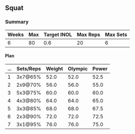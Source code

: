 ## Squat

### Summary

Weeks | Max | Target INOL | Max Reps | Max Sets
--- | --- | --- | --- | ---
6 | 80 | 0.6 | 20 | 6

#### Plan

 ... | Sets/Reps | Weight | Olympic | Power
--- | --- | --- | --- | ---
1 | 3x7@65% | 52.0 | 52.0 | 52.5
2 | 2x9@70% | 56.0 | 56.0 | 55.0
3 | 5x3@75% | 60.0 | 60.0 | 60.0
4 | 4x3@80% | 64.0 | 64.0 | 65.0
5 | 3x3@85% | 68.0 | 68.0 | 67.5
6 | 2x3@90% | 72.0 | 72.0 | 72.5
7 | 3x1@95% | 76.0 | 76.0 | 75.0

